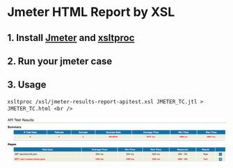 # Jmeter HTML Report by XSL

## 1. Install [Jmeter](http://jmeter.apache.org/) and [xsltproc](http://xmlsoft.org/XSLT/xsltproc2.html) 
## 2. Run your jmeter case
## 3. Usage
    xsltproc /xsl/jmeter-results-report-apitest.xsl JMETER_TC.jtl > JMETER_TC.html <br />

![JMeter HTML Report](./xsl/report/s1.png "HTML Report")


